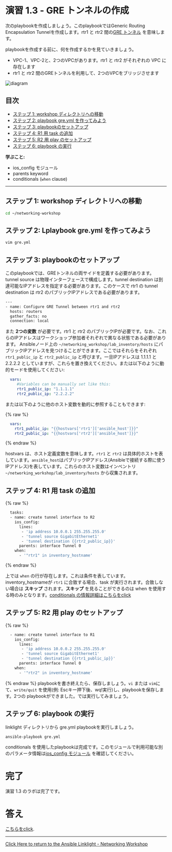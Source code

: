 # 演習 1.3 - GRE トンネルの作成

次のplaybookを作成しましょう。このplaybookではGeneric Routing Encapsulation Tunnelを作成します。rtr1 と rtr2 間の[GRE トンネル](https://en.wikipedia.org/wiki/Generic_Routing_Encapsulation) を意味します。

playbookを作成する前に、何を作成するかを見ていきましょう。
- VPC-1、VPC-2と、2つのVPCがあります。rtr1 と rtr2 がそれぞれの VPC に存在します
- rtr1 と rtr2 間のGREトンネルを利用して、2つのVPCをブリッジさせます

![diagram](../diagram.png)

## 目次
- [ステップ 1: workshop ディレクトリへの移動](#step-1-navigate-to-the-networking_workshop-directory)
- [ステップ 2: playbook gre.yml を作ってみよう](#step-2-lets-create-our-playbook-named-greyml)
- [ステップ 3: playbookのセットアップ](#step-3-setting-up-your-playbook)
- [ステップ 4: R1 用 task の追加](#step-4-adding-the-tasks-for-r1)
- [ステップ 5: R2 用 play のセットアップ](#step-5-setting-up-the-play-for-r2)
- [ステップ 6: playbook の実行](#step-6-running-the-playbook)

**学ぶこと:**
 - ios_config モジュール
 - parents keyword
 - conditionals (`when` clause)

 ---

## ステップ 1: workshop ディレクトリへの移動

```bash
cd ~/networking-workshop
```

## ステップ 2: Lplaybook gre.yml を作ってみよう

```bash
vim gre.yml
```

## ステップ 3: playbookのセットアップ

このplaybookでは、GREトンネルの両サイドを定義する必要があります。tunnel source は物理インターフェースで構成します。tunnel destination は到達可能なIPアドレスを指定する必要があります。このケースで rtr1 の tunnel destination は rtr2 のパブリックIPアドレスである必要があります。

```bash
---
- name: Configure GRE Tunnel between rtr1 and rtr2
  hosts: routers
  gather_facts: no
  connection: local
```

また **2つの変数** が必要です。rtr1 と rtr2 のパブリックIPが必要です。なお、これらのIPアドレスはワークショップ参加者それぞれで異なる状態である必要があります。 Ansibleノード上の `~/networking_workshop/lab_inventory/hosts` にパブリックIPアドレスを見つけることができます。ここではそれらをそれぞれ `rtr1_public_ip` と `rtr2_public_ip` と呼びます。一旦IPアドレスは 1.1.1.1 と 2.2.2.2 としていますが、これらを置き換えてください。または以下のように動的モードを使用してください:
```yml
  vars:
     #Variables can be manually set like this:
     rtr1_public_ip: "1.1.1.1"
     rtr2_public_ip: "2.2.2.2"
```

または以下のように他のホスト変数を動的に参照することもできます:

{% raw %}
```yml
  vars:
    rtr1_public_ip: "{{hostvars['rtr1']['ansible_host']}}"
    rtr2_public_ip: "{{hostvars['rtr2']['ansible_host']}}"
```
{% endraw %}

hostvars は、ホスト定義変数を意味します。`rtr1` と `rtr2` は具体的ホストを表しています。`ansible_host`はパブリックIPアドレス(Ansibleで接続する際に使うIPアドレス)を表しています。これらのホスト変数はインベントリ `~/networking_workshop/lab_inventory/hosts` から収集されます。

## ステップ 4: R1 用 task の追加

{% raw %}
```bash
  tasks:
  - name: create tunnel interface to R2
    ios_config:
      lines:
       - 'ip address 10.0.0.1 255.255.255.0'
       - 'tunnel source GigabitEthernet1'
       - 'tunnel destination {{rtr2_public_ip}}'
      parents: interface Tunnel 0
    when:
      - '"rtr1" in inventory_hostname'
```    
{% endraw %}

上では `when` の行が存在します。これは条件を表しています。inventory_hostnameが `rtr1` に合致する場合、task が実行されます。合致しない場合は **スキップ** されます。**スキップ** を見ることができるのは when を使用する時のみとなります。[conditionals の情報詳細はこちらをclick](http://docs.ansible.com/ansible/latest/playbooks_conditionals.html)

## ステップ 5: R2 用 play のセットアップ

{% raw %}
```bash
  - name: create tunnel interface to R1
    ios_config:
      lines:
       - 'ip address 10.0.0.2 255.255.255.0'
       - 'tunnel source GigabitEthernet1'
       - 'tunnel destination {{rtr1_public_ip}}'
      parents: interface Tunnel 0
    when:
      - '"rtr2" in inventory_hostname'
```
{% endraw %}
playbookを書き終えたら、保存しましょう。`vi` または `vim`にて、`write/quit` を使用(例: Escキー押下後、wq!実行)し、playbookを保存します。2つの playbookができました。では実行してみましょう。

## ステップ 6: playbook の実行
linklight ディレクトリから gre.yml playbookを実行しましょう。
```bash
ansible-playbook gre.yml
```

conditionals を使用したplaybookは完成です。このモジュールで利用可能な別のパラメータ情報は[ios_config モジュール](http://docs.ansible.com/ansible/latest/ios_config_module.html) を確認してください。

# 完了
演習 1.3 のラボは完了です。

# 答え
[こちらをclick](https://github.com/network-automation/linklight/blob/master/exercises/networking/1.3-gre/gre.yml).

 ---
[Click Here to return to the Ansible Linklight - Networking Workshop](../README.md)
